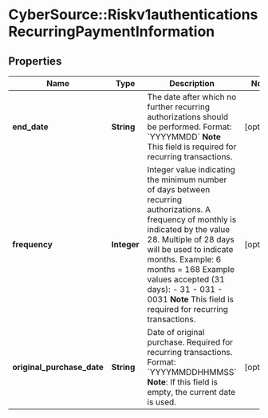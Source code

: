 # CyberSource::Riskv1authenticationsRecurringPaymentInformation

## Properties
Name | Type | Description | Notes
------------ | ------------- | ------------- | -------------
**end_date** | **String** | The date after which no further recurring authorizations should be performed. Format: &#x60;YYYYMMDD&#x60; **Note** This field is required for recurring transactions.  | [optional] 
**frequency** | **Integer** | Integer value indicating the minimum number of days between recurring authorizations. A frequency of monthly is indicated by the value 28. Multiple of 28 days will be used to indicate months.  Example: 6 months &#x3D; 168  Example values accepted (31 days): - 31 - 031 - 0031  **Note** This field is required for recurring transactions.  | [optional] 
**original_purchase_date** | **String** | Date of original purchase. Required for recurring transactions. Format: &#x60;YYYYMMDDHHMMSS&#x60; **Note**: If this field is empty, the current date is used.  | [optional] 


